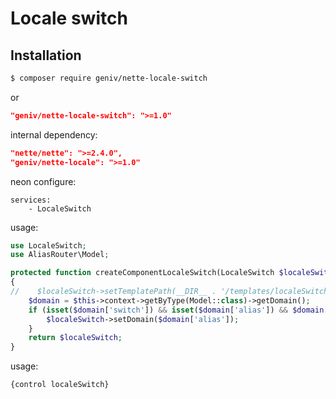 Locale switch
=============

Installation
------------

```sh
$ composer require geniv/nette-locale-switch
```
or
```json
"geniv/nette-locale-switch": ">=1.0"
```

internal dependency:
```json
"nette/nette": ">=2.4.0",
"geniv/nette-locale": ">=1.0"
```

neon configure:
```neon
services:
    - LocaleSwitch
```

usage:
```php
use LocaleSwitch;
use AliasRouter\Model;

protected function createComponentLocaleSwitch(LocaleSwitch $localeSwitch)
{
//    $localeSwitch->setTemplatePath(__DIR__ . '/templates/localeSwitch.latte');
    $domain = $this->context->getByType(Model::class)->getDomain();
    if (isset($domain['switch']) && isset($domain['alias']) && $domain['switch']) {
        $localeSwitch->setDomain($domain['alias']);
    }
    return $localeSwitch;
}
```

usage:
```latte
{control localeSwitch}
```
